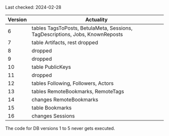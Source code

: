 Last checked: 2024-02-28

| **Version** | **Actuality**                                                                 |
|-------------|-------------------------------------------------------------------------------|
| 6           | tables TagsToPosts, BetulaMeta, Sessions, TagDescriptions, Jobs, KnownReposts |
| 7           | table Artifacts, rest dropped                                                 |
| 8           | dropped                                                                       |
| 9           | dropped                                                                       |
| 10          | table PublicKeys                                                              |
| 11          | dropped                                                                       |
| 12          | tables Following, Followers, Actors                                           |
| 13          | tables RemoteBookmarks, RemoteTags                                            |
| 14          | changes RemoteBookmarks                                                       |
| 15          | table Bookmarks                                                               |
| 16          | changes Sessions                                                              |

The code for DB versions 1 to 5 never gets executed.